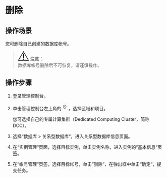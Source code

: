 # 删除<a name="TOPIC_0142028233"></a>

## 操作场景<a name="section7898787175059"></a>

您可删除自己创建的数据库帐号。

>![](public_sys-resources/icon-notice.gif) **注意：**   
>数据库帐号删除后不可恢复，请谨慎操作。  

## 操作步骤<a name="section369465195015"></a>

1.  登录管理控制台。
2.  单击管理控制台左上角的![](figures/region.png)，选择区域和项目。

    您可选择自己的专属计算集群（Dedicated Computing Cluster，简称DCC）。

3.  选择“数据库  \>  关系型数据库“，进入关系型数据库信息页面。
4.  在“实例管理“页面，选择目标实例，单击实例名称，进入实例的“基本信息“页签。
5.  在“帐号管理“页签，选择目标帐号，单击“删除“，在弹出框中单击“确定“，提交任务。

